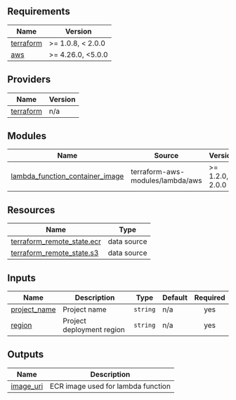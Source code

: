 <!-- BEGIN_TF_DOCS -->
## Requirements

| Name | Version |
|------|---------|
| <a name="requirement_terraform"></a> [terraform](#requirement\_terraform) | >= 1.0.8, < 2.0.0 |
| <a name="requirement_aws"></a> [aws](#requirement\_aws) | >= 4.26.0, <5.0.0 |

## Providers

| Name | Version |
|------|---------|
| <a name="provider_terraform"></a> [terraform](#provider\_terraform) | n/a |

## Modules

| Name | Source | Version |
|------|--------|---------|
| <a name="module_lambda_function_container_image"></a> [lambda\_function\_container\_image](#module\_lambda\_function\_container\_image) | terraform-aws-modules/lambda/aws | >= 1.2.0, < 2.0.0 |

## Resources

| Name | Type |
|------|------|
| [terraform_remote_state.ecr](https://registry.terraform.io/providers/hashicorp/terraform/latest/docs/data-sources/remote_state) | data source |
| [terraform_remote_state.s3](https://registry.terraform.io/providers/hashicorp/terraform/latest/docs/data-sources/remote_state) | data source |

## Inputs

| Name | Description | Type | Default | Required |
|------|-------------|------|---------|:--------:|
| <a name="input_project_name"></a> [project\_name](#input\_project\_name) | Project name | `string` | n/a | yes |
| <a name="input_region"></a> [region](#input\_region) | Project deployment region | `string` | n/a | yes |

## Outputs

| Name | Description |
|------|-------------|
| <a name="output_image_uri"></a> [image\_uri](#output\_image\_uri) | ECR image used for lambda function |
<!-- END_TF_DOCS -->
